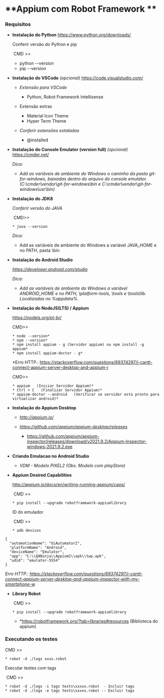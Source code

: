 # **Appium com Robot Framework **



### Requisitos

- **Instalação do Python**
  https://www.python.org/downloads/

  Conferir versão do Python e pip
  
  ​	CMD >>
  
  	* python --version
  	* pip --version
  
  
  
- **Instalação do VSCode** *(opcional)*
  https://code.visualstudio.com/

  * *Extensão para VSCode*
    * Python, Robot Framework Intellisense  
  * Extensão extras
    * Material Icon Theme
    * Hyper Term Theme

  * *Conferir extensões estaladas*
    * @installed

  

- **Instalação do Console Emulator (version full)** *(opcional)*
  https://cmder.net/

  *Dica:*

  * *Add as variáveis de ambiente do Windows o caminho da pasta git-for-windows, baixadas dentro do arquivo do console emulator. (C:\cmder\vendor\git-for-windows\bin e C:\cmder\vendor\git-for-windows\usr\bin)*
  
  
  
- **Instalação do JDK8**

  *Conferir versão do JAVA*
  
  ​	CMD>>
  
  ```
  * java --version
  ```
  
  *Dica:*
  
  * Add as variáveis de ambiente do Windows a variável JAVA_HOME e no PATH, pasta \bin
  
  
  
- **Instalação do Android Studio**

  *https://developer.android.com/studio*

  *Dica:*

  * *Add as variáveis de ambiente do Windows a variável ANDROID_HOME e no PATH,
    \platform-tools, \tools e \tools\lib. Localizadas no %appdata%.*

  

- **Instalação do NodeJS(LTS) / Appium**

  https://nodejs.org/pt-br/

  CMD>>

  ```
  * node --version*
  * npm --version*
  * npm install appium - g (Servidor appium) ou npm install -g appium* 
  * npm install appium-doctor - g* 
  ```

  *Erro HTTP.: https://stackoverflow.com/questions/69374297/i-cantt-connect-appium-server-desktop-and-appium-i

  

  CMD>>

  ```
  * appium   (Iniciar Servidor Appium)*
  * Ctrl + C   (Finalizar Servidor Appium)*
  * appium-doctor --android   (Verificar se servidor esta pronto para virtualizar android)*
  ```

  

- **Instalação do Appium Desktop**

  * *http://appium.io/*

  * *https://github.com/appium/appium-desktop/releases*
    * https://github.com/appium/appium-inspector/releases/download/v2021.9.2/Appium-Inspector-windows-2021.9.2.exe

  

- **Criando Emulacao no Android Studio**

  - *VDM - Modelo PIXEL2 (Obs. Modelo com playStore)*

    

- **Appium Desired Capabilities**

  http://appium.io/docs/en/writing-running-appium/caps/

  ​	CMD >>
  
  ```
  * pip install --upgrade robotframework-appiumlibrary
  ```
  
  ID do emulador 
  
  ​	CMD >>
  
  ```
  * adb devices
  ```
  

```
{
  "automationName": "UiAutomator2",
  "platformName": "Android",
  "deviceName": "Emulator",
  "app": "C:\\QANinja\\Appium2\\apk\\twp.apk",
  "udid": "emulator-5554"
}
```

*Erro HTTP.: https://stackoverflow.com/questions/69374297/i-cantt-connect-appium-server-desktop-and-appium-inspector-with-my-smartphone-w*



- **Library Robot**

  ​	CMD >>

  ```
  * pip install --upgrade robotframework-appiumlibrary
  ```

  * *https://robotframework.org/?tab=libraries#resources (Biblioteca do appium)



### Executando os testes

CMD >>

```
* robot -d ./logs xxxx.robot
```

Executar testes com tags

​	CMD >>

```
* robot -d ./logs -i tags tests\xxxxx.robot  - Incluir tags
* robot -d ./logs -e tags tests\xxxxx.robot	-- Excluir tags
```


